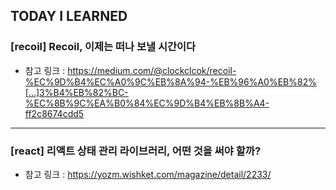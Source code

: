 ## TODAY I LEARNED

### [recoil] Recoil, 이제는 떠나 보낼 시간이다

- 참고 링크 : https://medium.com/@clockclcok/recoil-%EC%9D%B4%EC%A0%9C%EB%8A%94-%EB%96%A0%EB%82%[…]3%B4%EB%82%BC-%EC%8B%9C%EA%B0%84%EC%9D%B4%EB%8B%A4-ff2c8674cdd5

---

### [react] 리액트 상태 관리 라이브러리, 어떤 것을 써야 할까?

- 참고 링크 : https://yozm.wishket.com/magazine/detail/2233/
